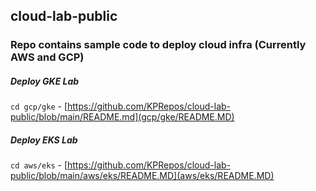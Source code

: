 ## cloud-lab-public

### Repo contains sample code to deploy cloud infra (Currently AWS and GCP) 

#####  Deploy GKE Lab

`cd gcp/gke` - [https://github.com/KPRepos/cloud-lab-public/blob/main/README.md](gcp/gke/README.MD)


#####  Deploy EKS Lab

`cd aws/eks` - [https://github.com/KPRepos/cloud-lab-public/blob/main/aws/eks/README.MD](aws/eks/README.MD)
